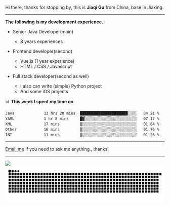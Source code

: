 Hi there, thanks for stopping by, this is **Jiaqi Gu** from China, base in Jiaxing.

---

**The following is my development experience.**

- Senior Java Developer(main)
  - 8 years experiences

- Frontend developer(second)
  - Vue.js (1 year experience)
  - HTML / CSS / Javascript
  
- Full stack developer(second as well)
  - I also can write (simple) Python project
  - And some iOS projects

📊 **This week I spent my time on**
<!--START_SECTION:waka-->

```txt
Java             13 hrs 20 mins  █████████████████████░░░░   84.21 %
YAML             1 hr 8 mins     █▓░░░░░░░░░░░░░░░░░░░░░░░   07.17 %
XML              17 mins         ▒░░░░░░░░░░░░░░░░░░░░░░░░   01.84 %
Other            16 mins         ▒░░░░░░░░░░░░░░░░░░░░░░░░   01.76 %
INI              11 mins         ▒░░░░░░░░░░░░░░░░░░░░░░░░   01.26 %
```

<!--END_SECTION:waka-->

---

[Email me](mailto:htk2klwgr@mozmail.com?subject=Hiring_from_GitHub) if you need to ask me anything., thanks!

---

![]( https://visitor-badge.glitch.me/badge?page_id=githubgujiaqi)
![]( https://github.com/droid-Q/droid-Q/raw/output/github-contribution-grid-snake.svg#gh-dark-mode-only)
